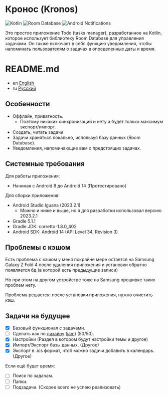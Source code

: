 
# Кронос (Kronos)

![Kotlin](https://img.shields.io/badge/Kotlin-orange)
![Room Database](https://img.shields.io/badge/Room%20Database-blue)
![Android Notifications](https://img.shields.io/badge/Notifications-Yes-green)

Это простое приложение Todo (tasks manager), разработанное на Kotlin, которое использует библиотеку Room Database для управления задачами. Он также включает в себя функцию уведомления, чтобы напоминать пользователям о задачах в определенные даты и время.

# README.md
- en [English](https://github.com/ve3xone/todo-app/blob/main/README.en.md)
- ru [Русский](https://github.com/ve3xone/todo-app/blob/main/README.md)

## Особенности

- Оффлайн, приватность.
    - Поэтому никаких синхронизаций и нету а будет только максимум экспорт/импорт.
- Создать, читать задачи.
- Задачи храняться локально, используя базу данных (Room Database).
- Уведомления, напоминающие вам о предстоящих задачах.

## Системные требования

Для работы приложения:
- Начиная с Android 8 до Android 14 (Протестировано)

Для сборки приложения:
- Android Studio Iguana (2023.2.1)
    - Можно и ниже и выше, но я для разработки использовал версию 2023.2.1
- Gradle 5.1.1
- Gradle JDK: corretto-1.8.0_402
- Android SDK: Android 14 (API Level 34, Revision 3)

## Проблемы с кэшом

Есть проблема с кэшом у меня покрайне мере остается на Samsung Galaxy Z Fold 4 после удаления приложения и установки обратно появляется бд (в которой есть предыдущие записи)

Но при этом на другом устройстве тоже на Samsung прошивке таких проблем нету.

Проблема решается: после установки приложения, нужно очистить кэш.

## Задачи на будущее

- [x] Базовый функционал с задачами.
- [ ] Сделать как по [дизайну](https://raw.githubusercontent.com/ve3xone/kronos-todo-app/main/%D0%B7%D0%B0%D0%BA%D0%BE%D0%BD-%D0%B4%D0%B8%D0%B7%D0%B0%D0%B9%D0%BD/%D0%9F%D1%80%D0%B8%D0%BB%D0%BE%D0%B6%D1%83%D1%85%D0%B0.png) ([jam](https://github.com/ve3xone/kronos-todo-app/raw/main/%D0%B7%D0%B0%D0%BA%D0%BE%D0%BD-%D0%B4%D0%B8%D0%B7%D0%B0%D0%B9%D0%BD/%D0%9F%D1%80%D0%B8%D0%BB%D0%BE%D0%B6%D1%83%D1%85%D0%B0.jam)) (50/50).
- [x] Настройки (Раздел в котором будут настройки темы и другое)
- [x] Импорт/Экспорт базы данных. (Другое)
- [x] Экспорт в .ics формат, чтоб можно задачи добавить в календарь. (Другое)

Если ещё будет время:
- [ ] Поиск по задачам.
- [ ] Папки.
- [ ] Подзадачи. (Скорее всего не успею реализовать)
